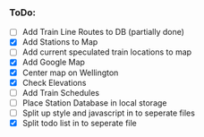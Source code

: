### ToDo:

- [ ] Add Train Line Routes to DB (partially done)
- [x] Add Stations to Map
- [ ] Add current speculated train locations to map
- [x] Add Google Map
- [x] Center map on Wellington
- [x] Check Elevations
- [ ] Add Train Schedules
- [ ] Place Station Database in local storage
- [ ] Split up style and javascript in to seperate files
- [x] Split todo list in to seperate file